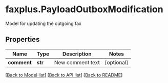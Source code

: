 # faxplus.PayloadOutboxModification
Model for updating the outgoing fax

## Properties

Name | Type | Description | Notes
------------ | ------------- | ------------- | -------------
**comment** | **str** | New comment text | [optional] 

[[Back to Model list]](../README.md#documentation-for-models) [[Back to API list]](../README.md#documentation-for-api-endpoints) [[Back to README]](../README.md)

